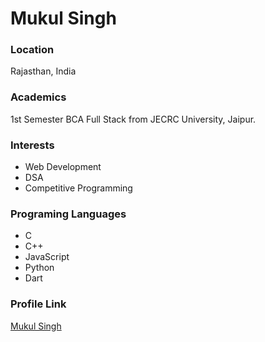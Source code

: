 # Mukul Singh

### Location

Rajasthan, India

### Academics

1st Semester BCA Full Stack from JECRC University, Jaipur.

### Interests
- Web Development
- DSA
- Competitive Programming

### Programing Languages 
- C
- C++
- JavaScript
- Python
- Dart

### Profile Link

[Mukul Singh](https://github.com/mukul1107)